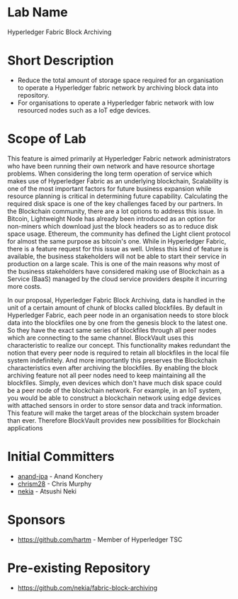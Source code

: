 # Lab Name
Hyperledger Fabric Block Archiving

# Short Description

* Reduce the total amount of storage space required for an organisation to operate a Hyperledger fabric network by archiving block data into repository.
* For organisations to operate a Hyperledger fabric network with low resourced nodes such as a IoT edge devices.

# Scope of Lab

This feature is aimed primarily at Hyperledger Fabric network administrators who have been running their own network and have resource shortage problems. When considering the long term operation of service which makes use of Hyperledger Fabric as an underlying blockchain, Scalability is one of the most important factors for future business expansion while resource planning is critical in determining future capability. Calculating the required disk space is one of the key challenges faced by our partners. In the Blockchain community, there are a lot options to address this issue. In Bitcoin, Lightweight Node has already been introduced as an option for non-miners which download just the block headers so as to reduce disk space usage. Ethereum, the community has defined the Light client protocol for almost the same purpose as bitcoin's one. While in Hyperledger Fabric, there is a feature request for this issue as well. Unless this kind of feature is available, the business stakeholders will not be able to start their service in production on a large scale. This is one of the main reasons why most of the business stakeholders have considered making use of Blockchain as a Service (BaaS) managed by the cloud service providers despite it incurring more costs.

In our proposal, Hyperledger Fabric Block Archiving, data is handled in the unit of a certain amount of chunk of blocks called blockfiles. By default in Hyperledger Fabric, each peer node in an organisation needs to store block data into the blockfiles one by one from the genesis block to the latest one. So they have the exact same series of blockfiles through all peer nodes which are connecting to the same channel. BlockVault uses this characteristic to realize our concept. This functionality makes redundant the notion that every peer node is required to retain all blockfiles in the local file system indefinitely. And more importantly this preserves the Blockchain characteristics even after archiving the blockfiles. By enabling the block archiving feature not all peer nodes need to keep maintaining all the blockfiles. Simply, even devices which don't have much disk space could be a peer node of the blockchain network. For example, in an IoT system, you would be able to construct a blockchain network using edge devices with attached sensors in order to store sensor data and track information. This feature will make the target areas of the blockchain system broader than ever. Therefore BlockVault provides new possibilities for Blockchain applications


# Initial Committers
- [anand-jpa](https://github.com/anand-jpa) - Anand Konchery
- [chrism28](https://github.com/chrism28) - Chris Murphy
- [nekia](https://github.com/nekia) - Atsushi Neki

# Sponsors
- https://github.com/hartm - Member of Hyperledger TSC

# Pre-existing Repository
- https://github.com/nekia/fabric-block-archiving

